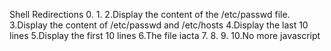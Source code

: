 Shell Redirections
0.
1.
2.Display the content of the /etc/passwd file.
3.Display the content of /etc/passwd and /etc/hosts
4.Display the last 10 lines
5.Display the first 10 lines
6.The file iacta
7.
8.
9.
10.No more javascript
